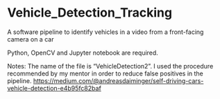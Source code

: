 # Vehicle_Detection_Tracking
A software pipeline to identify vehicles in a video from a front-facing camera on a car

Python, OpenCV and Jupyter notebook are required.

Notes: The name of the file is “VehicleDetection2”. I used the procedure recommended by my mentor
in order to reduce false positives in the pipeline. https://medium.com/@andreasdaiminger/self-driving-cars-vehicle-detection-e4b95fc82baf
